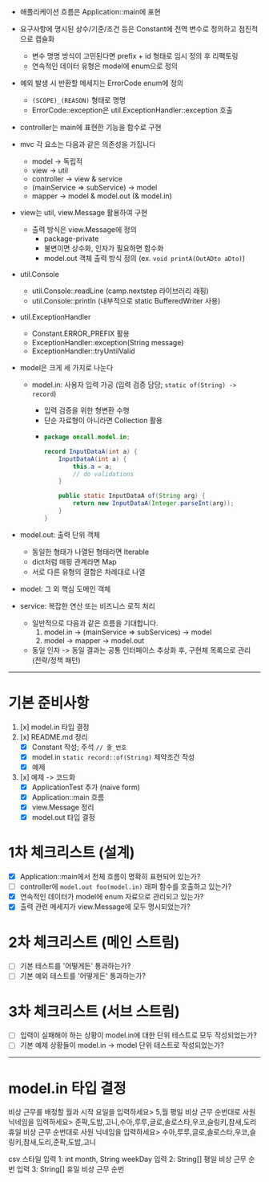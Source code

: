 - 애플리케이션 흐름은 Application::main에 표현
- 요구사항에 명시된 상수/기준/조건 등은 Constant에 전역 변수로 정의하고 점진적으로 캡슐화
  - 변수 명명 방식이 고민된다면 prefix + id 형태로 임시 정의 후 리팩토링
  - 연속적인 데이터 유형은 model에 enum으로 정의
- 예외 발생 시 반환할 메세지는 ErrorCode enum에 정의
  - `(SCOPE)_(REASON)` 형태로 명명
  - ErrorCode::exception은 util.ExceptionHandler::exception 호출
- controller는 main에 표현한 기능을 함수로 구현
- mvc 각 요소는 다음과 같은 의존성을 가집니다
  - model -> 독립적
  - view -> util
  - controller -> view & service
  - (mainService => subService) -> model
  - mapper -> model & model.out (& model.in)
- view는 util, view.Message 활용하여 구현
  - 출력 방식은 view.Message에 정의
    - package-private
    - 불변이면 상수화, 인자가 필요하면 함수화
    - model.out 객체 출력 방식 정의 (ex. `void printA(OutADto aDto)`)
- util.Console
  - util.Console::readLine (camp.nextstep 라이브러리 래핑)
  - util.Console::println (내부적으로 static BufferedWriter 사용)
- util.ExceptionHandler
  - Constant.ERROR_PREFIX 활용
  - ExceptionHandler::exception(String message)
  - ExceptionHandler::tryUntilValid
- model은 크게 세 가지로 나눈다

  - model.in: 사용자 입력 가공 (입력 검증 담당; `static of(String) -> record`)

    - 입력 검증을 위한 형변환 수행
    - 단순 자료형이 아니라면 Collection 활용
    - ```java
      package oncall.model.in;

      record InputDataA(int a) {
          InputDataA(int a) {
              this.a = a;
              // do validations
          }

          public static InputDataA of(String arg) {
              return new InputDataA(Integer.parseInt(arg));
          }
      }
      ```

- model.out: 출력 단위 객체
  - 동일한 형태가 나열된 형태라면 Iterable
  - dict처럼 매핑 관계라면 Map
  - 서로 다른 유형의 결합은 차례대로 나열
- model: 그 외 핵심 도메인 객체
- service: 복잡한 연산 또는 비즈니스 로직 처리
  - 일반적으로 다음과 같은 흐름을 기대합니다.
    1. model.in -> (mainService => subServices) -> model
    2. model -> mapper -> model.out
  - 동일 인자 -> 동일 결과는 공통 인터페이스 추상화 후, 구현체 목록으로 관리 (전략/정책 패턴)

---

# 기본 준비사항

1. [x] model.in 타입 결정
2. [x] README.md 정리
   - [x] Constant 작성; 주석 `// 줄_번호`
   - [x] model.in `static record::of(String)` 제약조건 작성
   - [x] 예제
3. [x] 예제 -> 코드화
   - [x] ApplicationTest 추가 (naive form)
   - [x] Application::main 흐름
   - [x] view.Message 정리
   - [x] model.out 타입 결정

# 1차 체크리스트 (설계)

- [x] Application::main에서 전체 흐름이 명확히 표현되어 있는가?
- [ ] controller에 `model.out foo(model.in)` 래퍼 함수를 호출하고 있는가?
- [x] 연속적인 데이터가 model에 enum 자료으로 관리되고 있는가?
- [x] 출력 관련 메세지가 view.Message에 모두 명시되었는가?

# 2차 체크리스트 (메인 스트림)

- [ ] 기본 테스트를 '어떻게든' 통과하는가?
- [ ] 기본 예외 테스트를 '어떻게든' 통과하는가?

# 3차 체크리스트 (서브 스트림)

- [ ] 입력이 실패해야 하는 상황이 model.in에 대한 단위 테스트로 모두 작성되었는가?
- [ ] 기본 예제 상황들이 model.in -> model 단위 테스트로 작성되었는가?

---

# model.in 타입 결정

비상 근무를 배정할 월과 시작 요일을 입력하세요> 5,월
평일 비상 근무 순번대로 사원 닉네임을 입력하세요> 준팍,도밥,고니,수아,루루,글로,솔로스타,우코,슬링키,참새,도리
휴일 비상 근무 순번대로 사원 닉네임을 입력하세요> 수아,루루,글로,솔로스타,우코,슬링키,참새,도리,준팍,도밥,고니

csv 스타일
입력 1: int month, String weekDay
입력 2: String[] 평일 비상 근무 순번
입력 3: String[] 휴일 비상 근무 순번
